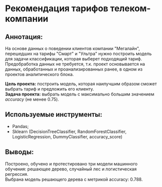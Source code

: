 # Рекомендация тарифов телеком-компании

## Аннотация:
На основе данных о поведении клиентов компании "Мегалайн", перешедших на тарифы "Смарт" и "Ультра" нужно построить модель для задачи классификации, которая выберет подходящий тариф. \
Предобработка данных не требуется, т.к. проект основывается на данных, обработанных и проанализированных ранее, в одном из проектов аналитического блока.

**Цель проекта:** построить модель, которая наилучшим образом сможет выбрать тариф и предложить его клиенту. \
**Задача проекта:** выбрать модель с максимально большим значением *accuracy* (не менее 0.75).

## Используемые инструменты:
- Pandas;
- Sklearn (DecisionTreeClassifier, RandomForestClassifier, LogisticRegression, DummyClassifier, accuracy_score)

## Выводы:
Построено, обучено и протестировано три модели машинного обучения: решающее дерево, случайный лес и логистическая регрессия. \
Выбрана модель решающего дерева с метрикой accuracy: 0.788.
